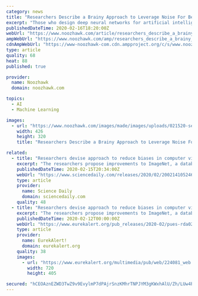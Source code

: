 ```yaml
---
category: news
title: "Researchers Describe a Brainy Approach to Leverage Noise For Better Neural Networks"
excerpt: "Those who design deep neural networks for artificial intelligence often find inspiration in the human brain. One of the brain’s more important characteristics is that it is a “noisy” system: not every neuron contains perfect information that gets carried across a synapse with perfect clarity. Sometimes partial or conflicting information ..."
publishedDateTime: 2020-02-16T18:20:00Z
webUrl: "https://www.noozhawk.com/article/researchers_describe_a_brainy_approach_to_leverage_noise_for_better_neural"
ampWebUrl: "https://www.noozhawk.com/amp/researchers_describe_a_brainy_approach_to_leverage_noise_for_better_neural"
cdnAmpWebUrl: "https://www-noozhawk-com.cdn.ampproject.org/c/s/www.noozhawk.com/amp/researchers_describe_a_brainy_approach_to_leverage_noise_for_better_neural"
type: article
quality: 68
heat: 88
published: true

provider:
  name: Noozhawk
  domain: noozhawk.com

topics:
  - AI
  - Machine Learning

images:
  - url: "https://www.noozhawk.com/images/made/images/uploads/021520-seaurchins-630_426_320_s.jpg"
    width: 426
    height: 320
    title: "Researchers Describe a Brainy Approach to Leverage Noise For Better Neural Networks"

related:
  - title: "Researchers devise approach to reduce biases in computer vision data sets"
    excerpt: "The researchers propose improvements to ImageNet, a database of more than 14 million images that has played a key role in advancing computer vision over the past decade. Addressing problems of bias in artificial intelligence, computer scientists from Princeton and Stanford University have developed methods to obtain fairer data sets containing ..."
    publishedDateTime: 2020-02-15T20:34:00Z
    webUrl: "https://www.sciencedaily.com/releases/2020/02/200214105246.htm"
    type: article
    provider:
      name: Science Daily
      domain: sciencedaily.com
    quality: 48
  - title: "Researchers devise approach to reduce biases in computer vision data sets"
    excerpt: "The researchers propose improvements to ImageNet, a database of more than 14 million images that has played a key role in advancing computer vision over the past decade. ImageNet, which includes images of objects and landscapes as well as people, serves as a source of training data for researchers creating machine learning algorithms that ..."
    publishedDateTime: 2020-02-12T00:00:00Z
    webUrl: "https://www.eurekalert.org/pub_releases/2020-02/pues-rda021220.php"
    type: article
    provider:
      name: EurekAlert!
      domain: eurekalert.org
    quality: 38
    images:
      - url: "https://www.eurekalert.org/multimedia/pub/web/224081_web.jpg"
        width: 720
        height: 405

secured: "hCEOAznEZWD3TwZ9v9EvylmP7dPAjrSnzKMhrTNPJYM3gKWxhAlU/Zh/LUw4P/1Y2Vot6zHUg/aHr2FtKLDTijcKxaT1cBwNzsnyi6a7opBH8xiweME5TYZCnz5c4eMltve/KccGugphrdWNy0ys50VzQZ2eY73/i0bSmX50BH4vbBzYtmdkbwA/xHYr3VURWaDPzgvKt5gQL8ea++QIpsV5v1FnFW70+RAmS7EvJcKArqwNWJvZLYHeAXRRnnKy0AHdOuxE8MSGCKWD4cPWZDnJbswlVAgF47K1A/0LOpgz4R6AhOUnf472DVjdk+QP;gtBdl9OP7UdK7SpoBo/tbA=="
---
```


